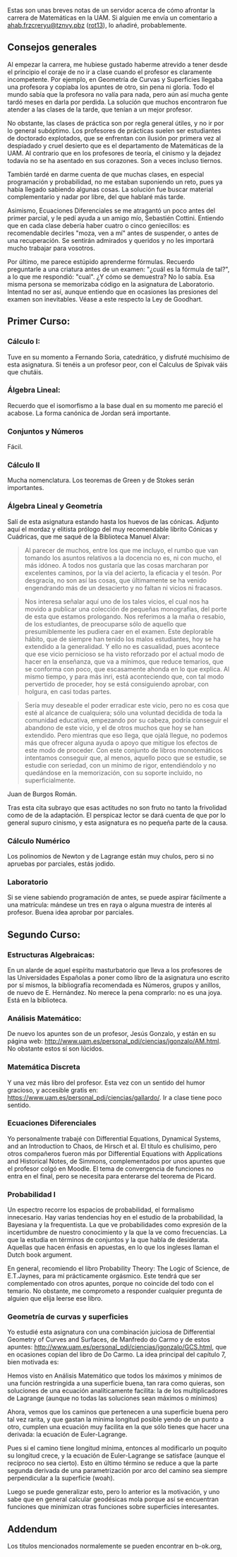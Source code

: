 Estas son unas breves notas de un servidor acerca de cómo afrontar la carrera de Matemáticas en la UAM. Si alguien me envía un comentario a ahab.frzcreryu@tznvy.pbz ([rot13](https://www.rot13.com/)), lo añadiré, probablemente.

## Consejos generales
Al empezar la carrera, me hubiese gustado haberme atrevido a tener desde el principio el coraje de no ir a clase cuando el profesor es claramente incompetente. Por ejemplo, en Geometría de Curvas y Superficies llegaba una profesora y copiaba los apuntes de otro, sin pena ni gloria. Todo el mundo sabía que la profesora no valía para nada, pero aún así mucha gente tardó meses en darla por perdida. La solución que muchos encontraron fue atender a las clases de la tarde, que tenían a un mejor profesor. 



No obstante, las clases de práctica son por regla general útiles, y no ir por lo general subóptimo. Los profesores de prácticas suelen ser estudiantes de doctorado explotados, que se enfrentan con ilusión por primera vez al despiadado y cruel desierto que es el departamento de Matemáticas de la UAM. Al contrario que en los profesores de teoría, el cinismo y la dejadez todavía no se ha asentado en sus corazones. Son a veces incluso tiernos. 



También tardé en darme cuenta de que muchas clases, en especial programación y probabilidad, no me estaban suponiendo un reto, pues ya había llegado sabiendo algunas cosas. La solución fue buscar material complementario y nadar por libre, del que hablaré más tarde.



Asimismo, Ecuaciones Diferenciales se me atragantó un poco antes del primer parcial, y le pedí ayuda a un amigo mío, Sebastién Cottini. Entiendo que en cada clase debería haber cuatro o cinco geniecillos: es recomendable decirles "moza, ven a mí" antes de suspender, o antes de una recuperación. Se sentirán admirados y queridos y no les importará mucho trabajar para vosotros.



Por último, me parece estúpido aprenderme fórmulas. Recuerdo preguntarle a una criatura antes de un examen: "¿cuál es la fórmula de tal?", a lo que me respondió: "cual". ¿Y cómo se demuestra? No lo sabía. Esa misma persona se memorizaba código en la asignatura de Laboratorio. Intentad no ser así, aunque entiendo que en ocasiones las presiones del examen son inevitables. Véase a este respecto la Ley de Goodhart.



## Primer Curso:
###  Cálculo I: 
Tuve en su momento a Fernando Soria, catedrático, y disfruté muchísimo de esta asignatura. Si tenéis a un profesor peor, con el Calculus de Spivak váis que chutáis.

###  Álgebra Lineal:
Recuerdo que el isomorfismo a la base dual en su momento me pareció el acabose. La forma canónica de Jordan será importante.

###  Conjuntos y Números
Fácil. 

###  Cálculo II
Mucha nomenclatura. Los teoremas de Green y de Stokes serán importantes.

###  Álgebra Lineal y Geometría
Salí de esta asignatura estando hasta los huevos de las cónicas. Adjunto aquí el mordaz y elitista prólogo del muy recomendable librito Cónicas y Cuádricas, que me saqué de la Biblioteca Manuel Alvar:

> Al parecer de muchos, entre los que me incluyo, el rumbo que van tomando los asuntos relativos a la docencia no es, ni con mucho, el más idóneo. A todos nos gustaría que las cosas marcharan por excelentes caminos, por la vía del acierto, la eficacia y el tesón. Por desgracia, no son así las cosas, que últimamente se ha venido engendrando más de un desacierto y no faltan ni vicios ni fracasos. 

> Nos interesa señalar aquí uno de los tales vicios, el cual nos ha movido a publicar una colección de pequeñas monografías, del porte de esta que estamos prologando. Nos referimos a la maña o resabio, de los estudiantes, de preocuparse sólo de aquello que presumiblemente les pudiera caer en el examen. Este deplorable hábito, que de siempre han tenido los malos estudiantes, hoy se ha extendido a la generalidad. Y ello no es casualidad, pues acontece que ese vicio pernicioso se ha visto reforzado por el actual modo de hacer en la enseñanza, que va a mínimos, que reduce temarios, que se conforma con poco, que escasamente ahonda en lo que explica. Al mismo tiempo, y para más inri, está aconteciendo que, con tal modo pervertido de proceder, hoy se está consiguiendo aprobar, con holgura, en casi todas partes. 

> Sería muy deseable el poder erradicar este vicio, pero no es cosa que esté al alcance de cualquiera; sólo una voluntad decidida de toda la comunidad educativa, empezando por su cabeza, podría conseguir el abandono de este vicio, y el de otros muchos que hoy se han extendido. Pero mientras que eso llega, que ojalá llegue, no podemos más que ofrecer alguna ayuda o apoyo que mitigue los efectos de este modo de proceder. Con este conjunto de libros monotemáticos intentamos conseguir que, al menos, aquello poco que se estudie, se estudie con seriedad, con un mínimo de rigor, entendiéndolo y no quedándose en la memorización, con su soporte incluido, no superficialmente. 

Juan de Burgos Román.

Tras esta cita subrayo que esas actitudes no son fruto no tanto la frivolidad como de de la adaptación. El perspicaz lector se dará cuenta de que por lo general supuro cinismo, y esta asignatura es no pequeña parte de la causa. 
### Cálculo Numérico
Los polinomios de Newton y de Lagrange están muy chulos, pero si no apruebas por parciales, estás jodido.

### Laboratorio
Si se viene sabiendo programación de antes, se puede aspirar fácilmente a una matrícula: mándese un tres en raya o alguna muestra de interés al profesor. Buena idea aprobar por parciales.

## Segundo Curso:
### Estructuras Algebraicas: 
En un alarde de aquel espíritu masturbatorio que lleva a los profesores de las Universidades Españolas a poner como libro de la asignatura uno escrito por sí mismos, la bibliografía recomendada es Números, grupos y anillos, de nuevo de E. Hernández. No merece la pena comprarlo: no es una joya. Está en la biblioteca. 

### Análisis Matemático: 
De nuevo los apuntes son de un profesor, Jesús Gonzalo, y están en su página web: http://www.uam.es/personal_pdi/ciencias/jgonzalo/AM.html. No obstante estos sí son lúcidos. 

### Matemática Discreta
Y una vez más libro del profesor. Esta vez con un sentido del humor gracioso, y accesible gratis en: https://www.uam.es/personal_pdi/ciencias/gallardo/. Ir a clase tiene poco sentido.

### Ecuaciones Diferenciales
Yo personalmente trabajé con Differential Equations, Dynamical Systems, and an Introduction to Chaos, de Hirsch et al. El título es chulísimo, pero otros compañeros fueron más por Differential Equations with Applications and Historical Notes, de Simmons, complementados por unos apuntes que el profesor colgó en Moodle. El tema de convergencia de funciones no entra en el final, pero se necesita para enterarse del teorema de Picard.

### Probabilidad I
Un espectro recorre los espacios de probabilidad, el formalismo innecesario. Hay varias tendencias hoy en el estudio de la probabilidad, la Bayesiana y la frequentista. La que ve probabilidades como expresión de la incertidumbre de nuestro conocimiento y la que la ve como frecuencias. La que la estudia en términos de conjuntos y la que habla de desiderata. Aquellas que hacen énfasis en apuestas, en lo que los ingleses llaman el Dutch book argument.

En general, recomiendo el libro Probability Theory: The Logic of Science, de E.T.Jaynes, para mí prácticamente orgásmico. Este tendrá que ser complementado con otros apuntes, porque no coincide del todo con el temario. No obstante, me comprometo a responder cualquier pregunta de alguien que elija leerse ese libro.

### Geometría de curvas y superficies
Yo estudié esta asignatura con una combinación juiciosa de Differential Geometry of Curves and Surfaces, de Manfredo do Carmo y de estos apuntes: http://www.uam.es/personal_pdi/ciencias/jgonzalo/GCS.html, que en ocasiones copian del libro de Do Carmo. La idea principal del capítulo 7, bien motivada es:

Hemos visto en Análisis Matemático que todos los máximos y mínimos de una función restringida a una superficie buena, tan rara como quieras, son soluciones de una ecuación analíticamente facilita: la de los multiplicadores de Lagrange (aunque no todas las soluciones sean máximos o mínimos)

Ahora, vemos que los caminos que pertenecen a una superficie buena pero tal vez rarita, y que gastan la mínima longitud posible yendo de un punto a otro, cumplen una ecuación muy facilita en la que sólo tienes que hacer una derivada: la ecuación de Euler-Lagrange.

Pues si el camino tiene longitud mínima, entonces al modificarlo un poquito su longitud crece, y la ecuación de Euler-Lagrange se satisface (aunque el recíproco no sea cierto). Esto en último término se reduce a que la parte segunda derivada de una parametrización por arco del camino sea siempre perpendicular a la superficie (woah).

Luego se puede generalizar esto, pero lo anterior es la motivación, y uno sabe que en general calcular geodésicas mola porque así se encuentran funciones que minimizan otras funciones sobre superficies interesantes.



## Addendum
Los títulos mencionados normalemente se pueden encontrar en b-ok.org,
